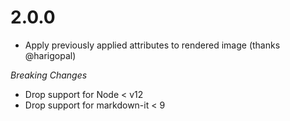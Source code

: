 # 2.0.0

* Apply previously applied attributes to rendered image (thanks @harigopal)

_Breaking Changes_
* Drop support for Node < v12
* Drop support for markdown-it < 9
